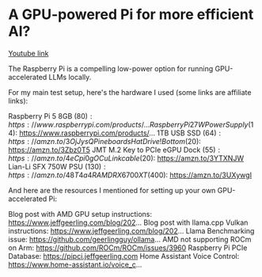 # A GPU-powered Pi for more efficient AI?

[Youtube link](https://www.youtube.com/watch?v=AyR7iCS7gNI)

The Raspberry Pi is a compelling low-power option for running GPU-accelerated LLMs locally.

For my main test setup, here's the hardware I used (some links are affiliate links):

Raspberry Pi 5 8GB ($80): https://www.raspberrypi.com/products/...
Raspberry Pi 27W Power Supply ($14): https://www.raspberrypi.com/products/...
1TB USB SSD ($64): https://amzn.to/3OjJysQ
Pineboards HatDrive! Bottom ($20): https://amzn.to/3Zbz0T5
JMT M.2 Key to PCIe eGPU Dock ($55): https://amzn.to/4eCpi0g
OCuLink cable ($20): https://amzn.to/3YTXNJW
Lian-Li SFX 750W PSU ($130): https://amzn.to/48T4a4R
AMD RX 6700 XT ($400): https://amzn.to/3UXywgI

And here are the resources I mentioned for setting up your own GPU-accelerated Pi:

Blog post with AMD GPU setup instructions: https://www.jeffgeerling.com/blog/202...
Blog post with llama.cpp Vulkan instructions: https://www.jeffgeerling.com/blog/202...
Llama Benchmarking issue: https://github.com/geerlingguy/ollama...
AMD not supporting ROCm on Arm: https://github.com/ROCm/ROCm/issues/3960
Raspberry Pi PCIe Database: https://pipci.jeffgeerling.com
Home Assistant Voice Control: https://www.home-assistant.io/voice_c...
